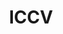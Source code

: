 ---
title: ICCV
description: IEEE/CVF International Conference on Computer Vision. It is held every two years.
image:

# Badge style
style:
    background: "#2a9d8f"
    color: "#fff"
---